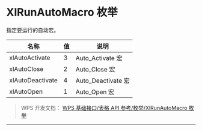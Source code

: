 # XlRunAutoMacro 枚举

指定要运行的自动宏。

| 名称             | 值  | 说明               |
|------------------|-----|--------------------|
| xlAutoActivate   | 3   | Auto_Activate 宏   |
| xlAutoClose      | 2   | Auto_Close 宏      |
| xlAutoDeactivate | 4   | Auto_Deactivate 宏 |
| xlAutoOpen       | 1   | Auto_Open 宏       |

> WPS 开发文档： [WPS 基础接口/表格 API 参考/枚举/XlRunAutoMacro 枚举](https://qn.cache.wpscdn.cn/encs/doc/office_v19/topics/WPS%20%E5%9F%BA%E7%A1%80%E6%8E%A5%E5%8F%A3/%E8%A1%A8%E6%A0%BC%20API%20%E5%8F%82%E8%80%83/%E6%9E%9A%E4%B8%BE/XlRunAutoMacro%20%E6%9E%9A%E4%B8%BE.html)

------------------------------------------------------------------------
